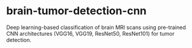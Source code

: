 # brain-tumor-detection-cnn
Deep learning-based classification of brain MRI scans using pre-trained CNN architectures (VGG16, VGG19, ResNet50, ResNet101) for tumor detection.
